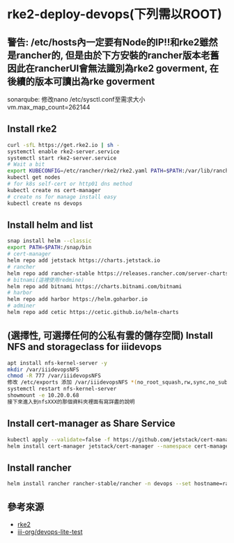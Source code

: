 # rke2-deploy-devops(下列需以ROOT)

## 警告: /etc/hosts內一定要有Node的IP!!和rke2雖然是rancher的, 但是由於下方安裝的rancher版本老舊因此在rancherUI會無法識別為rke2 goverment, 在後續的版本可讀出為rke goverment
sonarqube: 修改nano /etc/sysctl.conf至需求大小 vm.max_map_count=262144

## Install rke2
```sh
curl -sfL https://get.rke2.io | sh -
systemctl enable rke2-server.service
systemctl start rke2-server.service
# Wait a bit
export KUBECONFIG=/etc/rancher/rke2/rke2.yaml PATH=$PATH:/var/lib/rancher/rke2/bin
kubectl get nodes
# for k8s self-cert or http01 dns method
kubectl create ns cert-manager
# create ns for manage install easy
kubectl create ns devops
```

## Install helm and list
```sh
snap install helm --classic
export PATH=$PATH:/snap/bin
# cert-manager
helm repo add jetstack https://charts.jetstack.io
# rancher
helm repo add rancher-stable https://releases.rancher.com/server-charts/stable
# bitnami(這裡使用redmine)
helm repo add bitnami https://charts.bitnami.com/bitnami
# harbor
helm repo add harbor https://helm.goharbor.io
# adminer
helm repo add cetic https://cetic.github.io/helm-charts
```

## (選擇性, 可選擇任何的公私有雲的儲存空間) Install NFS and storageclass for iiidevops
```sh
apt install nfs-kernel-server -y
mkdir /var/iiidevopsNFS
chmod -R 777 /var/iiidevopsNFS
修改 /etc/exports 添加 /var/iiidevopsNFS *(no_root_squash,rw,sync,no_subtree_check)
systemctl restart nfs-kernel-server
showmount -e 10.20.0.68
接下來進入到nfsXXX的那個資料夾裡面有寫詳盡的說明
```

## Install cert-manager as Share Service
```sh
kubectl apply --validate=false -f https://github.com/jetstack/cert-manager/releases/download/v1.0.4/cert-manager.crds.yaml
helm install cert-manager jetstack/cert-manager --namespace cert-manager --version v1.0.4
```
## Install rancher
```sh
helm install rancher rancher-stable/rancher -n devops --set hostname=rancher.10.20.0.68.xip.io --set replicas=1 --version 2.4.5
```

## 參考來源
* [rke2](https://github.com/rancher/rke2)
* [iii-org/devops-lite-test](https://github.com/iii-org/devops-lite-test)
